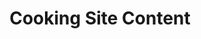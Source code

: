 ---
layout: default
title: Cooking Site Content
tags: [KS4]
walt:
- Gather & Prepare content for a given purpose
keywords:
- HTML
- CSS
- elements
- style
- Design
wilf_1_levels: E-D
wilf_1_bullets:
- Find 3 recipes 
- Prepare some photos to illustrate some of the steps
wilf_2_levels: C
wilf_2_bullets:
- Gather 3 audience appropriate recipies
- Gather and Create a set of resources that help to communicate a recipe to an audience
- Consider some things such as knife safety, washing hands etc.
wilf_3_levels: B - A
wilf_3_bullets:
- Gather 3 *interesting* audience appropriate recipies
- Gather and Create a set of high-quality resources that help to clearly communicate the process of cooking to an audience.
- Consider all stages of the process such as knife safety, washing hands, using an oven (gas/electric) etc.
---